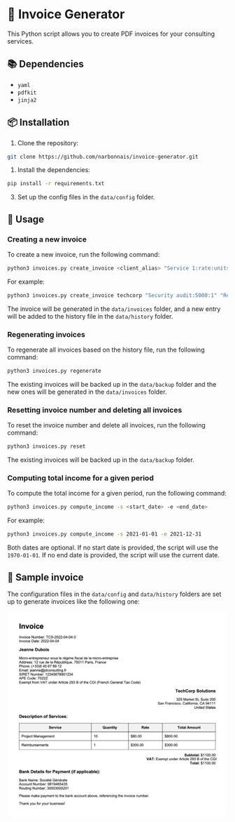 # 📝 Invoice Generator

This Python script allows you to create PDF invoices for your consulting services.

## 📚 Dependencies

- `yaml`
- `pdfkit`
- `jinja2`

## 📦 Installation

1. Clone the repository:

```bash
git clone https://github.com/narbonnais/invoice-generator.git
```

1. Install the dependencies:

```bash
pip install -r requirements.txt
```

3. Set up the config files in the `data/config` folder.

## 🚀 Usage

### Creating a new invoice

To create a new invoice, run the following command:

```bash
python3 invoices.py create_invoice <client_alias> "Service 1:rate:units" "Service 2:rate:units" -d <invoice_date>
```

For example:

```bash
python3 invoices.py create_invoice techcorp "Security audit:5000:1" "Reimbursements:300:1" -d 2021-01-01
```

The invoice will be generated in the `data/invoices` folder, and a new entry will be added to the history file in the `data/history` folder.

### Regenerating invoices

To regenerate all invoices based on the history file, run the following command:

```bash
python3 invoices.py regenerate
```

The existing invoices will be backed up in the `data/backup` folder and the new ones will be generated in the `data/invoices` folder.

### Resetting invoice number and deleting all invoices

To reset the invoice number and delete all invoices, run the following command:

```bash
python3 invoices.py reset
```

The existing invoices will be backed up in the `data/backup` folder.

### Computing total income for a given period

To compute the total income for a given period, run the following command:

```bash
python3 invoices.py compute_income -s <start_date> -e <end_date>
```

For example:

```bash
python3 invoices.py compute_income -s 2021-01-01 -e 2021-12-31
```

Both dates are optional. If no start date is provided, the script will use the `1970-01-01`. If no end date is provided, the script will use the current date.

## 📝 Sample invoice

The configuration files in the `data/config` and `data/history` folders are set up to generate invoices like the following one:

![Invoice sample](./invoice-sample.png)